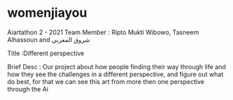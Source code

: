 # womenjiayou
Aiartathon 2 - 2021
Team Member : Ripto Mukti Wibowo, Tasneem Alhassoun and شروق المغربي

Title :Different perspective

Brief Desc :
Our project about how people finding their way through life and how they see the challenges in a different perspective,  and  figure out what do best, for that we can see this art from more then one perspective through the Ai

